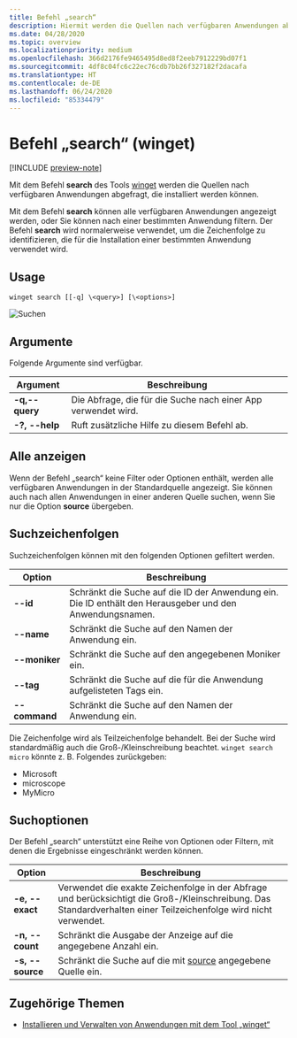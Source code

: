 ```yaml
---
title: Befehl „search“
description: Hiermit werden die Quellen nach verfügbaren Anwendungen abgefragt, die installiert werden können
ms.date: 04/28/2020
ms.topic: overview
ms.localizationpriority: medium
ms.openlocfilehash: 366d2176fe9465495d8ed8f2eeb7912229bd07f1
ms.sourcegitcommit: 4df8c04fc6c22ec76cdb7bb26f327182f2dacafa
ms.translationtype: HT
ms.contentlocale: de-DE
ms.lasthandoff: 06/24/2020
ms.locfileid: "85334479"
---
```

# <a name="search-command-winget"></a>Befehl „search“ (winget)

[!INCLUDE [preview-note](../../includes/package-manager-preview.md)]

Mit dem Befehl **search** des Tools [winget](index.md) werden die Quellen nach verfügbaren Anwendungen abgefragt, die installiert werden können.  

Mit dem Befehl **search** können alle verfügbaren Anwendungen angezeigt werden, oder Sie können nach einer bestimmten Anwendung filtern. Der Befehl **search** wird normalerweise verwendet, um die Zeichenfolge zu identifizieren, die für die Installation einer bestimmten Anwendung verwendet wird.

## <a name="usage"></a>Usage

`winget search [[-q] \<query>] [\<options>]`

![Suchen](images\search.png)

## <a name="arguments"></a>Argumente

Folgende Argumente sind verfügbar.

| Argument  | Beschreibung |
 --------------|-------------|
| **-q,--query** |  Die Abfrage, die für die Suche nach einer App verwendet wird. |
| **-?, --help** |  Ruft zusätzliche Hilfe zu diesem Befehl ab. |

## <a name="show-all"></a>Alle anzeigen

Wenn der Befehl „search“ keine Filter oder Optionen enthält, werden alle verfügbaren Anwendungen in der Standardquelle angezeigt. Sie können auch nach allen Anwendungen in einer anderen Quelle suchen, wenn Sie nur die Option **source** übergeben.

## <a name="search-strings"></a>Suchzeichenfolgen

Suchzeichenfolgen können mit den folgenden Optionen gefiltert werden.

| Option  | Beschreibung |
 --------------|-------------|
| **--id**        |   Schränkt die Suche auf die ID der Anwendung ein. Die ID enthält den Herausgeber und den Anwendungsnamen. |
| **--name**      |  Schränkt die Suche auf den Namen der Anwendung ein. |
| **--moniker**  |    Schränkt die Suche auf den angegebenen Moniker ein. |
| **--tag**    |  Schränkt die Suche auf die für die Anwendung aufgelisteten Tags ein. |
| **--command**   |   Schränkt die Suche auf den Namen der Anwendung ein. |

Die Zeichenfolge wird als Teilzeichenfolge behandelt. Bei der Suche wird standardmäßig auch die Groß-/Kleinschreibung beachtet. `winget search micro` könnte z. B. Folgendes zurückgeben:

* Microsoft
* microscope
* MyMicro

## <a name="search-options"></a>Suchoptionen

Der Befehl „search“ unterstützt eine Reihe von Optionen oder Filtern, mit denen die Ergebnisse eingeschränkt werden können.

| Option  | Beschreibung |
 --------------|-------------|
| **-e, --exact**  |     Verwendet die exakte Zeichenfolge in der Abfrage und berücksichtigt die Groß-/Kleinschreibung. Das Standardverhalten einer Teilzeichenfolge wird nicht verwendet.  |  
| **-n, --count**      |  Schränkt die Ausgabe der Anzeige auf die angegebene Anzahl ein. |
| **-s, --source**     |  Schränkt die Suche auf die mit [source](source.md) angegebene Quelle ein.  |

## <a name="related-topics"></a>Zugehörige Themen

* [Installieren und Verwalten von Anwendungen mit dem Tool „winget“](index.md)

